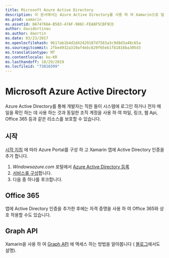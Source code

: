 ```yaml
---
title: Microsoft Azure Active Directory
description: 이 문서에서는 Azure Active Directory를 사용 하 여 Xamarin으로 빌드된 모바일 응용 프로그램에서 사용자를 인증 하는 방법을 설명 합니다.
ms.prod: xamarin
ms.assetid: 0A74766A-B583-47AF-986C-FEA8F5CBF9CD
author: davidortinau
ms.author: daortin
ms.date: 03/23/2017
ms.openlocfilehash: 9b17ab1b4d2d42429187d7583a3c9d8d3a48c65a
ms.sourcegitcommit: 2fbe4932a319af4ebc829f65eb1fb1816ba305d3
ms.translationtype: MT
ms.contentlocale: ko-KR
ms.lasthandoff: 10/29/2019
ms.locfileid: "73016599"
---
```

# <a name="microsoft-azure-active-directory"></a>Microsoft Azure Active Directory

Azure Active Directory를 통해 개발자는 직원 들이 시스템에 로그인 하거나 전자 메일을 확인 하는 데 사용 하는 것과 동일한 조직 계정을 사용 하 여 파일, 링크, 웹 Api, Office 365 등과 같은 리소스를 보호할 수 있습니다.

## <a name="getting-started"></a>시작

[시작 지침](~/cross-platform/data-cloud/active-directory/get-started/index.md) 에 따라 Azure Portal를 구성 하 고 Xamarin 앱에 Active Directory 인증을 추가 합니다.

1. *Windowsazure.com* 포털에서 [Azure Active Directory 등록](~/cross-platform/data-cloud/active-directory/get-started/register.md)
2. [서비스를 구성](~/cross-platform/data-cloud/active-directory/get-started/configure.md)합니다.
3. 다음 중 하나를 후크합니다.

## <a name="office-365"></a>Office 365

앱에 Active Directory 인증을 추가한 후에는 자격 증명을 사용 하 여 Office 365와 상호 작용할 수도 있습니다.

## <a name="graph-api"></a>Graph API

Xamarin을 사용 하 여 [Graph API](~/cross-platform/data-cloud/active-directory/graph.md) 에 액세스 하는 방법을 알아봅니다 ( [블로그](https://blog.xamarin.com/authenticate-xamarin-mobile-apps-using-azure-active-directory/)에서도 설명).
